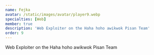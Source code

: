 ```yaml
---
name: Fejka
avatar: /static/images/avatar/player9.webp
specialties: [Web]
member: true
description: 'Web Exploiter on the Haha hoho awikwok Pisan Team'
order: 9
---
```


Web Exploiter on the Haha hoho awikwok Pisan Team
